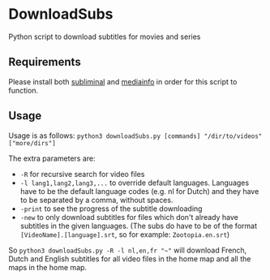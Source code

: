 # DownloadSubs
Python script to download subtitles for movies and series

## Requirements
Please install both [subliminal](https://github.com/Diaoul/subliminal) and [mediainfo](https://mediaarea.net/nl/MediaInfo) in order for this script to function.

## Usage
Usage is as follows:
`python3 downloadSubs.py [commands] "/dir/to/videos" ["more/dirs"]`

The extra parameters are:
- `-R` for recursive search for video files
- `-l lang1,lang2,lang3,...` to override default languages. Languages have to be the default language codes (e.g. nl for Dutch) and they have to be separated by a comma, without spaces.
- `-print` to see the progress of the subtitle downloading
- `-new` to only download subtitles for files which don't already have subtitles in the given languages. (The subs do have to be of the format `[VideoName].[language].srt`, so for example: `Zootopia.en.srt`)

So `python3 downloadSubs.py -R -l nl,en,fr "~"` will download French, Dutch and English subtitles for all video files in the home map and all the maps in the home map.
